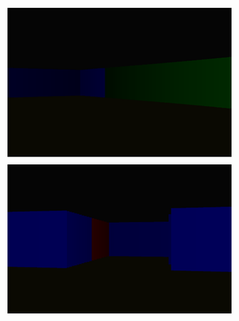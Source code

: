 ![screenshot](https://github.com/kar-low/C-raycaster-game/blob/master/sc1.png)


![screenshot](https://github.com/kar-low/C-raycaster-game/blob/master/sc2.png)
